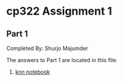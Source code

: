 # cp322 Assignment 1

## Part 1

Completed By: Shurjo Majumder

The answers to Part 1 are located in this file:
1. [knn notebook](notebooks/knn_notebook.ipynb)

